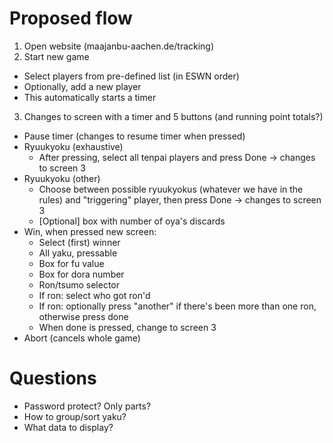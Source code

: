 # Proposed flow
1. Open website (maajanbu-aachen.de/tracking)
2. Start new game
  * Select players from pre-defined list (in ESWN order)
  * Optionally, add a new player
  * This automatically starts a timer
3. Changes to screen with a timer and 5 buttons (and running point totals?)
  * Pause timer (changes to resume timer when pressed)
  * Ryuukyoku (exhaustive)
    * After pressing, select all tenpai players and press Done -> changes to screen 3
  * Ryuukyoku (other)
    * Choose between possible ryuukyokus (whatever we have in the rules) and "triggering" player, then press Done -> changes to screen 3
    * [Optional] box with number of oya's discards 
  * Win, when pressed new screen:
    * Select (first) winner
    * All yaku, pressable
    * Box for fu value
    * Box for dora number
    * Ron/tsumo selector
    * If ron: select who got ron'd
    * If ron: optionally press "another" if there's been more than one ron, otherwise press done
    * When done is pressed, change to screen 3
  * Abort (cancels whole game)

# Questions
* Password protect? Only parts?
* How to group/sort yaku?
* What data to display?
